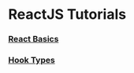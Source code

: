 
# ReactJS Tutorials
### [React Basics](https://www.youtube.com/watch?v=OA5JAmTcTz4)
### [Hook Types](https://www.youtube.com/watch?v=xfKYYRE6-TQ)
